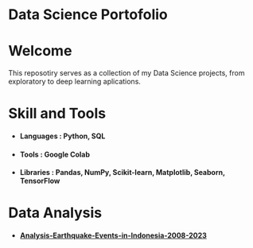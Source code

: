 # Data Science Portofolio

<h1>Welcome</h1>
This reposotiry serves as a collection of my Data Science projects, from exploratory to deep learning aplications.

<h1>Skill and Tools</h1>
<ul>
  <li><h4>Languages  : Python, SQL </h4></li>
  <li><h4>Tools      : Google Colab </h4></li>
  <li><h4>Libraries  : Pandas, NumPy, Scikit-learn, Matplotlib, Seaborn, TensorFlow </h4></li>
</ul>

<h1>Data Analysis</h1>
<ul>
  <li><h4><a href="https://github.com/amalia070600/Analysis-Earthquake-Events-in-Indonesia-2008-2023.git">Analysis-Earthquake-Events-in-Indonesia-2008-2023</a></h4></li>
</ul>
